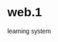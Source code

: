 # web.1
learning system
<!DOCTYPE html>
<html lang="en">
<head>
    <meta charset="UTF-8">
    <meta http-equiv="X-UA-Compatible" content="IE=edge">
    <meta name="viewport" content="width=device-width, initial-scale=1.0">
    <title>Contact</title>
    <style>
        *{
            font-family: 'Gill Sans', 'Gill Sans MT', Calibri, 'Trebuchet MS', sans-serif;
        }
        body{
          background-image: url(https://www.designyourway.net/blog/wp-content/uploads/2018/11/pastel-background-goo-1250x834.jpg);
          background-repeat: no-repeat;
          background-size: cover;
        
        
        }
        form{
            border: 2px solid black;
            border-radius: 25px 25px 25px 25px;
            background-color: rgba(214, 214, 214, 0.233);
            text-align: center;
            height:25rem;
            width: 25rem;
            line-height: 2rem;
            position: relative;
            left: 35rem;
        }
        h2{
            text-align: center;
            font-family: 'Gill Sans', 'Gill Sans MT', Calibri, 'Trebuchet MS', sans-serif;
            font-size: 35px;
            background-color: rgb(226, 223, 219);
        }
        div.thanks{
            text-align: center;
            word-spacing: 5px;
            font-family: 'Gill Sans', 'Gill Sans MT', Calibri, 'Trebuchet MS', sans-serif;
            font-size: 25px;

        }
        div.contact{
            background-color: antiquewhite;
            padding-left:10px;
            padding-bottom: 10px;
        }
        button{
            border: 2px solid black;
            border-radius: 10px 10px 10px 10px;
            width: 7rem;
        }

    </style>
    <link rel="stylesheet" href="style3.css">
</head>
<body>
    <div class="hero1">
        <nav>
            <img src="/src/download.png" alt="">

            <ul>
                <li class="title"><a href="index3.html">Home</a></li>
                <li class="title"><a href="index3.1.html">Videos</a></li>
                <li class="title"><a href="C:\Users\91906\Documents\tutor.html">Tutors</a></li>
                <li class="title"><a href="#">Test Yourself</a></li>
                <li class="title"><a href="C:\Users\91906\Documents\contact2.html">Contact Us</a></li>
            </ul>
        </nav>
    </div>
    <h2>Thanks for Contact</h2>
    <form action="">
        <h3>Your self</h3>
        <label for="name">Name:-</label>
        <input type="text" name="" id="Name"><br><br>

        <label for="Numeric">Phone-Number:-</label>
        <input type="number" name="" id="Number"><br><br>

        <label for="email">Email:-</label>
        <input type="email" name="" id="Email"><br><br>

        <button>Submit</button>
        <button>Re-set</button>
        
       </form><br><br>
       <div class="thanks">
        Thanks to contact us this will help us
        to grow and rise our group in the good 
        way.Before contact us please fill the 
        above form to make this communication 
        more transparent.
    </div>
    <div class="contact">
        <footer>
            <h3>Contact us :-</h3> 
            Phone number:- <br><br>
            Email:- <br>
            <h3>Our branches :-</h3>
            place1,place2,place3

        </footer>
    
    </div>
</body>
</html>
